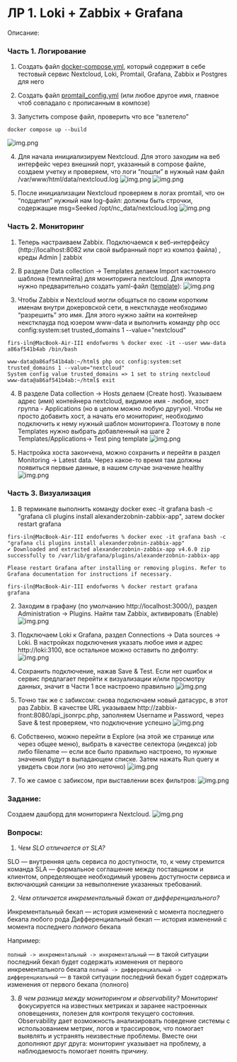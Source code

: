 # ЛР 1. Loki + Zabbix + Grafana

Описание: 

### Часть 1. Логирование

1. Создать файл [docker-compose.yml](docker-compose.yaml), который содержит в себе тестовый сервис Nextcloud, Loki, Promtail, Grafana, Zabbix и Postgres для него
        
2. Создать файл [promtail_config.yml](promtail_config.yml) (или любое другое имя, главное чтоб совпадало с прописанным в композе)
    
3. Запустить compose файл, проверить что все “взлетело”
```shell
docker compose up --build
```
![img.png](docs/static/services_overview.png)

4. Для начала инициализируем Nextcloud. Для этого заходим на веб интерфейс через внешний порт, указанный в compose файле, создаем учетку и проверяем, что логи “пошли” в нужный нам файл /var/www/html/data/nextcloud.log
![img.png](docs/static/nextcloud_init.png)
![img.png](docs/static/nextcloud_init_log.png)

5. После инициализации Nextcloud проверяем в логах promtail, что он “подцепил” нужный нам log-файл: должны быть строчки, содержащие msg=Seeked /opt/nc_data/nextcloud.log
![img.png](docs/static/promtail_init_log.png)

### Часть 2. Мониторинг

1. Теперь настраиваем Zabbix. Подключаемся к веб-интерфейсу (http://localhost:8082 или свой выбранный порт из композ файла) , креды Admin | zabbix

2. В разделе Data collection → Templates делаем Import кастомного шаблона (темплейта) для мониторинга nextcloud. Для импорта нужно предварительно создать yaml-файл ([template](template.yaml)):
![img.png](docs/static/zabbix_template.png)

3. Чтобы Zabbix и Nextcloud могли общаться по своим коротким именам внутри докеровской сети, в некстклауде необходимо “разрешить” это имя. Для этого нужно зайти на контейнер некстклауда под юзером www-data и выполнить команду php occ config:system:set trusted_domains 1 --value="nextcloud"

```shell
firs-iln@MacBook-Air-III endofworms % docker exec -it --user www-data a86af541b4ab /bin/bash             

www-data@a86af541b4ab:~/html$ php occ config:system:set trusted_domains 1 --value="nextcloud"
System config value trusted_domains => 1 set to string nextcloud
www-data@a86af541b4ab:~/html$ exit
```

4. В разделе Data collection → Hosts делаем (Create host). Указываем адрес (имя) контейнера nextcloud, видимое имя - любое, хост группа - Applications (но в целом можно любую другую). Чтобы не просто добавить хост, а начать его мониторинг, необходимо подключить к нему нужный шаблон мониторинга. Поэтому в поле Templates нужно выбрать добавленный на шаге 2 Templates/Applications→ Test ping template
![img.png](docs/static/zabbix_host.png)

5. Настройка хоста закончена, можно сохранить и перейти в раздел Monitoring → Latest data. Через какое-то время там должны появиться первые данные, в нашем случае значение healthy
![img.png](docs/static/zabbix_monitoring_healthy.png)

### Часть 3. Визуализация

1. В терминале выполнить команду docker exec -it grafana bash -c "grafana cli plugins install alexanderzobnin-zabbix-app", затем docker restart grafana

```shell
firs-iln@MacBook-Air-III endofworms % docker exec -it grafana bash -c "grafana cli plugins install alexanderzobnin-zabbix-app" 
✔ Downloaded and extracted alexanderzobnin-zabbix-app v4.6.0 zip successfully to /var/lib/grafana/plugins/alexanderzobnin-zabbix-app

Please restart Grafana after installing or removing plugins. Refer to Grafana documentation for instructions if necessary.

firs-iln@MacBook-Air-III endofworms % docker restart grafana
grafana
```

2. Заходим в графану (по умолчанию http://localhost:3000/), раздел Administration → Plugins. Найти там Zabbix, активировать (Enable)
![img.png](docs/static/grafana_enable_zabbix.png)

3. Подключаем Loki к Grafana, раздел Connections → Data sources → Loki. В настройках подключения указать любое имя и адрес http://loki:3100, все остальное можно оставить по дефолту:
![img.png](docs/static/grafana_add_loki.png)

4. Сохранить подключение, нажав Save & Test. Если нет ошибок и сервис предлагает перейти к визуализации и/или просмотру данных, значит в Части 1 все настроено правильно
![img.png](docs/static/grafana_loki_success.png)

5. Точно так же с забиксом: снова подключаем новый датасурс, в этот раз Zabbix. В качестве URL указываем http://zabbix-front:8080/api_jsonrpc.php, заполняем Username и Password, через Save & test проверяем, что подключение успешно
![img.png](docs/static/grafana_zabbix_success.png)

6. Собственно, можно перейти в Explore (на этой же странице или через общее меню), выбрать в качестве селектора (индекса) job либо filename — если все было правильно настроено, то нужные значения будут в выпадающем списке. Затем нажать Run query и увидеть свои логи (но это неточно)
![img.png](docs/static/grafana_loki_query_success.png)

7. То же самое с забиксом, при выставлении всех фильтров:
![img.png](docs/static/grafana_zabbix_query_success.png)


### Задание:
Создаем дашборд для мониторинга Nextcloud.
![img.png](img.png)

### Вопросы:

1. *Чем SLO отличается от SLA?*

SLO — внутренняя цель сервиса по доступности, то, к чему стремится команда
SLA — формальное соглашение между поставщиком и клиентом, определяющее необходимый уровень доступности сервиса и включающий санкции за невыполнение указанных требований.

2. *Чем отличается инкрементальный бэкап от дифференциального?*

Инкрементальный бекап — история изменений с момента последнего бекапа любого рода
Дифференциальный бекап — история изменений с момента последнего *полного* бекапа

Например:

`полный -> инкрементальный -> инкрементальный` — в такой ситуации последний бекап будет содержать изменения от первого инкрементального бекапа
`полный -> дифференциальный -> дифференциальный` — в такой ситуации последний бекап будет содержать изменения от первого бекапа (полного)

3. *В чем разница между мониторингом и observability?*
Мониторинг фокусируется на известных метриках и заранее настроенных оповещениях, полезен для контроля текущего состояния. 
Observability дает возможность анализировать поведение системы с использованием метрик, логов и трассировок, что помогает выявлять и устранять неизвестные проблемы.
Вместе они дополняют друг друга: мониторинг указывает на проблему, а наблюдаемость помогает понять причину.